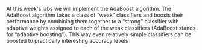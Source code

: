 At this week's labs we will implement the AdaBoost algorithm. The AdaBoost algorithm takes a class of “weak” classifiers and boosts their performance by combining them together to a “strong” classifier with adaptive weights assigned to each of the weak classifiers (AdaBoost stands for “adaptive boosting”). This way even relatively simple classifiers can be boosted to practically interesting accuracy levels
